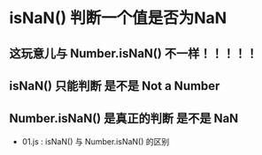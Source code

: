# isNaN() 判断一个值是否为NaN

## 这玩意儿与 Number.isNaN() 不一样！！！！！

## isNaN()  只能判断 是不是 Not a Number

## Number.isNaN()  是真正的判断 是不是 NaN  

- 01.js : isNaN() 与 Number.isNaN() 的区别